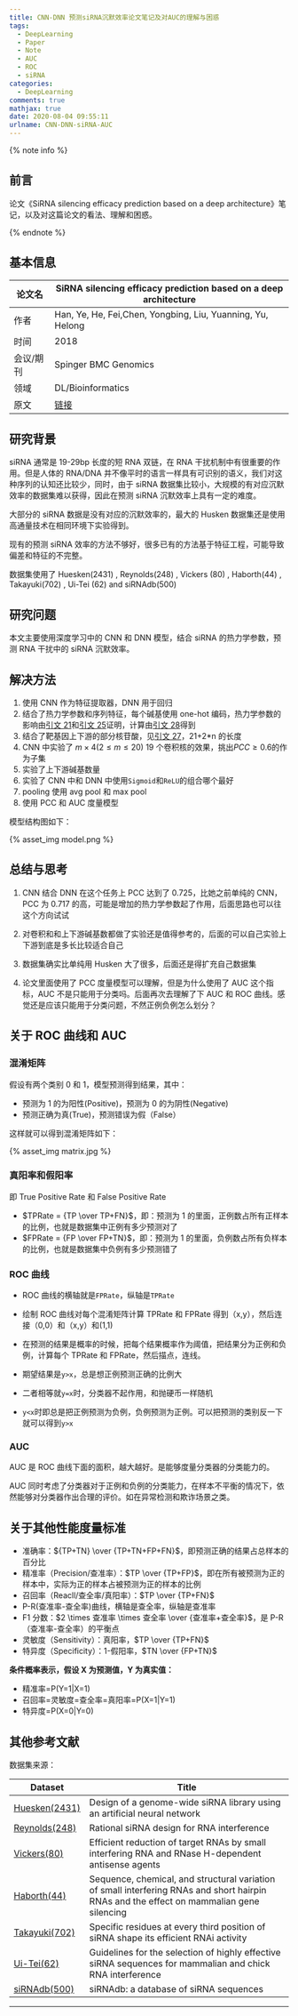 ```yaml
---
title: CNN-DNN 预测siRNA沉默效率论文笔记及对AUC的理解与困惑
tags:
  - DeepLearning
  - Paper
  - Note
  - AUC
  - ROC
  - siRNA
categories:
  - DeepLearning
comments: true
mathjax: true
date: 2020-08-04 09:55:11
urlname: CNN-DNN-siRNA-AUC
---
```


<meta name="referrer" content="no-referrer" />

{% note info %}

## 前言

论文《SiRNA silencing efficacy prediction based on a deep architecture》笔记，以及对这篇论文的看法、理解和困惑。

{% endnote %}

<!--more-->

## 基本信息

| 论文名    | SiRNA silencing efficacy prediction based on a deep architecture    |
| --------- | ------------------------------------------------------------------- |
| 作者      | Han, Ye, He, Fei,Chen, Yongbing, Liu, Yuanning, Yu, Helong          |
| 时间      | 2018                                                                |
| 会议/期刊 | Spinger BMC Genomics                                                |
| 领域      | DL/Bioinformatics                                                   |
| 原文      | [链接](https://link.springer.com/article/10.1186/s12864-018-5028-8) |

## 研究背景

siRNA 通常是 19-29bp 长度的短 RNA 双链，在 RNA 干扰机制中有很重要的作用。但是人体的 RNA/DNA 并不像平时的语言一样具有可识别的语义，我们对这种序列的认知还比较少，同时，由于 siRNA 数据集比较小，大规模的有对应沉默效率的数据集难以获得，因此在预测 siRNA 沉默效率上具有一定的难度。

大部分的 siRNA 数据是没有对应的沉默效率的，最大的 Husken 数据集还是使用高通量技术在相同环境下实验得到。

现有的预测 siRNA 效率的方法不够好，很多已有的方法基于特征工程，可能导致偏差和特征的不完整。

数据集使用了 Huesken(2431) , Reynolds(248) , Vickers (80) , Haborth(44) , Takayuki(702) , Ui-Tei (62) and siRNAdb(500)

## 研究问题

本文主要使用深度学习中的 CNN 和 DNN 模型，结合 siRNA 的热力学参数，预测 RNA 干扰中的 siRNA 沉默效率。

## 解决方法

1. 使用 CNN 作为特征提取器，DNN 用于回归
2. 结合了热力学参数和序列特征，每个碱基使用 one-hot 编码，热力学参数的影响由[引文 21][21]和[引文 25][25]证明，计算由[引文 28][28]得到
3. 结合了靶基因上下游的部分核苷酸，见[引文 27][27]，21+2\*n 的长度
4. CNN 中实验了 $m \times 4 (2 \le m \le 20)$ 19 个卷积核的效果，挑出$PCC \ge 0.6$的作为子集
5. 实验了上下游碱基数量
6. 实验了 CNN 中和 DNN 中使用`Sigmoid`和`ReLU`的组合哪个最好
7. pooling 使用 avg pool 和 max pool
8. 使用 PCC 和 AUC 度量模型

模型结构图如下：

{% asset_img model.png %}

## 总结与思考

1. CNN 结合 DNN 在这个任务上 PCC 达到了 0.725，比她之前单纯的 CNN，PCC 为 0.717 的高，可能是增加的热力学参数起了作用，后面思路也可以往这个方向试试
2. 对卷积和和上下游碱基数都做了实验还是值得参考的，后面的可以自己实验上下游到底是多长比较适合自己
3. 数据集确实比单纯用 Husken 大了很多，后面还是得扩充自己数据集

4. 论文里面使用了 PCC 度量模型可以理解，但是为什么使用了 AUC 这个指标，AUC 不是只能用于分类吗。后面再次去理解了下 AUC 和 ROC 曲线。感觉还是应该只能用于分类问题，不然正例负例怎么划分？

## 关于 ROC 曲线和 AUC

### 混淆矩阵

假设有两个类别 0 和 1，模型预测得到结果，其中：

- 预测为 1 的为阳性(Positive)，预测为 0 的为阴性(Negative)
- 预测正确为真(True)，预测错误为假（False）

这样就可以得到混淆矩阵如下：

{% asset_img matrix.jpg %}

### 真阳率和假阳率

即 True Positive Rate 和 False Positive Rate

- $TPRate = {TP \over TP+FN}$，即：预测为 1 的里面，正例数占所有正样本的比例，也就是数据集中正例有多少预测对了
- $FPRate = {FP \over FP+TN}$，即：预测为 1 的里面，负例数占所有负样本的比例，也就是数据集中负例有多少预测错了

### ROC 曲线

- ROC 曲线的横轴就是`FPRate`，纵轴是`TPRate`
- 绘制 ROC 曲线对每个混淆矩阵计算 TPRate 和 FPRate 得到（x,y），然后连接（0,0）和（x,y）和(1,1)
- 在预测的结果是概率的时候，把每个结果概率作为阈值，把结果分为正例和负例，计算每个 TPRate 和 FPRate，然后描点，连线。

- 期望结果是`y>x`，总是想正例预测正确的比例大
- 二者相等就`y=x`时，分类器不起作用，和抛硬币一样随机
- `y<x`时即总是把正例预测为负例，负例预测为正例。可以把预测的类别反一下就可以得到`y>x`

### AUC

AUC 是 ROC 曲线下面的面积，越大越好。是能够度量分类器的分类能力的。

AUC 同时考虑了分类器对于正例和负例的分类能力，在样本不平衡的情况下，依然能够对分类器作出合理的评价。如在异常检测和欺诈场景之类。

## 关于其他性能度量标准

- 准确率：${TP+TN} \over {TP+TN+FP+FN}$，即预测正确的结果占总样本的百分比
- 精准率（Precision/查准率）：$TP \over {TP+FP}$，即在所有被预测为正的样本中，实际为正的样本占被预测为正的样本的比例
- 召回率（Reacll/查全率/真阳率）：$TP \over {TP+FN}$
- P-R(查准率-查全率)曲线，横轴是查全率，纵轴是查准率
- F1 分数：$2 \times 查准率 \times 查全率 \over {查准率+查全率}$，是 P-R（查准率-查全率）的平衡点
- 灵敏度（Sensitivity）：真阳率，$TP \over {TP+FN}$
- 特异度（Specificity）：1-假阳率，$TN \over {FP+TN}$

**条件概率表示，假设 X 为预测值，Y 为真实值：**

- 精准率=P(Y=1|X=1)
- 召回率=灵敏度=查全率=真阳率=P(X=1|Y=1)
- 特异度=P(X=0|Y=0)

## 其他参考文献

数据集来源：

| Dataset                                                                                                                                                                                               | Title                                                                                                                                    |
| ----------------------------------------------------------------------------------------------------------------------------------------------------------------------------------------------------- | ---------------------------------------------------------------------------------------------------------------------------------------- |
| [Huesken(2431)](https://www.researchgate.net/profile/Fred_Asselbergs/publication/7719918_Design_of_a_genome-wide_siRNA_library_using_an_artificial_neural_network/links/02bfe5100040c1a916000000.pdf) | Design of a genome-wide siRNA library using an artificial neural network                                                                 |
| [Reynolds(248)](https://sci-hub.tw/10.1038/nbt936)                                                                                                                                                    | Rational siRNA design for RNA interference                                                                                               |
| [Vickers(80)](https://sci-hub.tw/10.1074/jbc.m210326200)                                                                                                                                              | Efficient reduction of target RNAs by small interfering RNA and RNase H-dependent antisense agents                                       |
| [Haborth(44)](https://sci-hub.tw/10.1089/108729003321629638)                                                                                                                                          | Sequence, chemical, and structural variation of small interfering RNAs and short hairpin RNAs and the effect on mammalian gene silencing |
| [Takayuki(702)](https://sci-hub.st/10.1093/nar/gkl1120)                                                                                                                                               | Specific residues at every third position of siRNA shape its efficient RNAi activity                                                     |
| [Ui-Tei(62)](https://sci-hub.tw/10.1093/nar/gkh247)                                                                                                                                                   | Guidelines for the selection of highly effective siRNA sequences for mammalian and chick RNA interference                                |
| [siRNAdb(500)](https://sci-hub.st/10.1093/nar/gki294)                                                                                                                                                 | siRNAdb: a database of siRNA sequences                                                                                                   |

---

[21]: https://academic.oup.com/nar/article/35/18/e123/2402822
[25]: https://academic.oup.com/nar/article/32/3/936/2904484
[27]: https://www.sciencedirect.com/science/article/pii/S0888754313001468
[28]: https://www.researchgate.net/profile/John_Santalucia/publication/243786835_Parameters_for_an_expanded_nearest-neighbor_model_for_formation_of_RNA_duplexes_with_Watson-Crick_pairs/links/5ab420acaca272171003cb09/Parameters-for-an-expanded-nearest-neighbor-model-for-formation-of-RNA-duplexes-with-Watson-Crick-pairs.pdf

